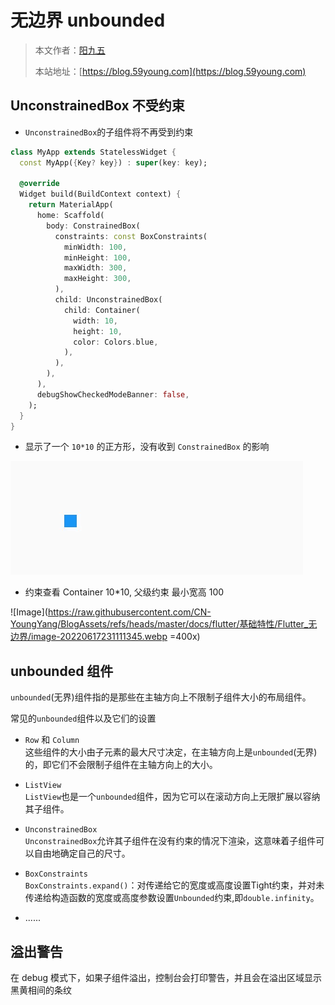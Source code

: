 # 无边界 unbounded

> 本文作者：[阳九五](https://github.com/CN-YoungYang)
>
> 本站地址：[https://blog.59young.com](https://blog.59young.com)

## UnconstrainedBox 不受约束
- `UnconstrainedBox`的子组件将不再受到约束
```dart
class MyApp extends StatelessWidget {
  const MyApp({Key? key}) : super(key: key);

  @override
  Widget build(BuildContext context) {
    return MaterialApp(
      home: Scaffold(
        body: ConstrainedBox(
          constraints: const BoxConstraints(
            minWidth: 100,
            minHeight: 100,
            maxWidth: 300,
            maxHeight: 300,
          ),
          child: UnconstrainedBox(
            child: Container(
              width: 10,
              height: 10,
              color: Colors.blue,
            ),
          ),
        ),
      ),
      debugShowCheckedModeBanner: false,
    );
  }
}
```
- 显示了一个 `10*10` 的正方形，没有收到 `ConstrainedBox` 的影响

![Image](https://raw.githubusercontent.com/CN-YoungYang/BlogAssets/refs/heads/master/docs/flutter/基础特性/Flutter_无边界/image-20220617230952463.webp)

- 约束查看 Container 10*10, 父级约束 最小宽高 100

![Image](https://raw.githubusercontent.com/CN-YoungYang/BlogAssets/refs/heads/master/docs/flutter/基础特性/Flutter_无边界/image-20220617231111345.webp =400x)

## unbounded 组件
`unbounded`(无界)组件指的是那些在主轴方向上不限制子组件大小的布局组件。

常见的`unbounded`组件以及它们的设置

- `Row` 和 `Column`  
    这些组件的大小由子元素的最大尺寸决定，在主轴方向上是`unbounded`(无界)的，即它们不会限制子组件在主轴方向上的大小。

- `ListView`  
    `ListView`也是一个`unbounded`组件，因为它可以在滚动方向上无限扩展以容纳其子组件。

- `UnconstrainedBox`  
    `UnconstrainedBox`允许其子组件在没有约束的情况下渲染，这意味着子组件可以自由地确定自己的尺寸。

- `BoxConstraints`  
    `BoxConstraints.expand()`：对传递给它的宽度或高度设置Tight约束，并对未传递给构造函数的宽度或高度参数设置`Unbounded`约束,即`double.infinity`。

- ......

## 溢出警告
在 debug 模式下，如果子组件溢出，控制台会打印警告，并且会在溢出区域显示黑黄相间的条纹